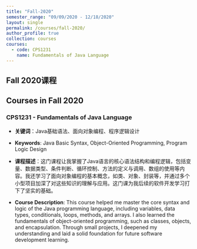 ```yaml
---
title: "Fall-2020"
semester_range: "09/09/2020 - 12/18/2020"
layout: single
permalink: /courses/fall-2020/
author_profile: true
collection: courses
courses:
  - code: CPS1231
    name: Fundamentals of Java Language
---
```


## Fall 2020课程  
## Courses in Fall 2020

### CPS1231 - Fundamentals of Java Language  
- **关键词**：Java基础语法、面向对象编程、程序逻辑设计  
- **Keywords**: Java Basic Syntax, Object-Oriented Programming, Program Logic Design  

- **课程描述**：这门课程让我掌握了Java语言的核心语法结构和编程逻辑，包括变量、数据类型、条件判断、循环控制、方法的定义与调用、数组的使用等内容。我还学习了面向对象编程的基本概念，如类、对象、封装等，并通过多个小型项目加深了对这些知识的理解与应用。这门课为我后续的软件开发学习打下了坚实的基础。  
- **Course Description**: This course helped me master the core syntax and logic of the Java programming language, including variables, data types, conditionals, loops, methods, and arrays. I also learned the fundamentals of object-oriented programming, such as classes, objects, and encapsulation. Through small projects, I deepened my understanding and laid a solid foundation for future software development learning.
